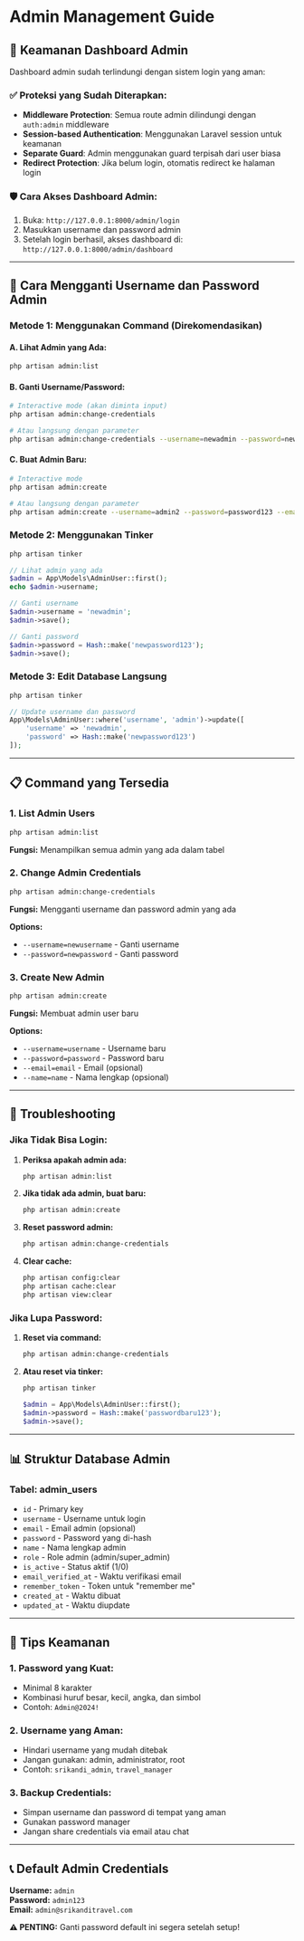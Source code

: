 # Admin Management Guide

## 🔐 Keamanan Dashboard Admin

Dashboard admin sudah terlindungi dengan sistem login yang aman:

### ✅ Proteksi yang Sudah Diterapkan:
- **Middleware Protection**: Semua route admin dilindungi dengan `auth:admin` middleware
- **Session-based Authentication**: Menggunakan Laravel session untuk keamanan
- **Separate Guard**: Admin menggunakan guard terpisah dari user biasa
- **Redirect Protection**: Jika belum login, otomatis redirect ke halaman login

### 🛡️ Cara Akses Dashboard Admin:
1. Buka: `http://127.0.0.1:8000/admin/login`
2. Masukkan username dan password admin
3. Setelah login berhasil, akses dashboard di: `http://127.0.0.1:8000/admin/dashboard`

---

## 👤 Cara Mengganti Username dan Password Admin

### **Metode 1: Menggunakan Command (Direkomendasikan)**

#### **A. Lihat Admin yang Ada:**
```bash
php artisan admin:list
```

#### **B. Ganti Username/Password:**
```bash
# Interactive mode (akan diminta input)
php artisan admin:change-credentials

# Atau langsung dengan parameter
php artisan admin:change-credentials --username=newadmin --password=newpassword123
```

#### **C. Buat Admin Baru:**
```bash
# Interactive mode
php artisan admin:create

# Atau langsung dengan parameter
php artisan admin:create --username=admin2 --password=password123 --email=admin2@example.com --name="Admin Kedua"
```

### **Metode 2: Menggunakan Tinker**

```bash
php artisan tinker
```

```php
// Lihat admin yang ada
$admin = App\Models\AdminUser::first();
echo $admin->username;

// Ganti username
$admin->username = 'newadmin';
$admin->save();

// Ganti password
$admin->password = Hash::make('newpassword123');
$admin->save();
```

### **Metode 3: Edit Database Langsung**

```bash
php artisan tinker
```

```php
// Update username dan password
App\Models\AdminUser::where('username', 'admin')->update([
    'username' => 'newadmin',
    'password' => Hash::make('newpassword123')
]);
```

---

## 📋 Command yang Tersedia

### **1. List Admin Users**
```bash
php artisan admin:list
```
**Fungsi:** Menampilkan semua admin yang ada dalam tabel

### **2. Change Admin Credentials**
```bash
php artisan admin:change-credentials
```
**Fungsi:** Mengganti username dan password admin yang ada

**Options:**
- `--username=newusername` - Ganti username
- `--password=newpassword` - Ganti password

### **3. Create New Admin**
```bash
php artisan admin:create
```
**Fungsi:** Membuat admin user baru

**Options:**
- `--username=username` - Username baru
- `--password=password` - Password baru
- `--email=email` - Email (opsional)
- `--name=name` - Nama lengkap (opsional)

---

## 🔧 Troubleshooting

### **Jika Tidak Bisa Login:**

1. **Periksa apakah admin ada:**
   ```bash
   php artisan admin:list
   ```

2. **Jika tidak ada admin, buat baru:**
   ```bash
   php artisan admin:create
   ```

3. **Reset password admin:**
   ```bash
   php artisan admin:change-credentials
   ```

4. **Clear cache:**
   ```bash
   php artisan config:clear
   php artisan cache:clear
   php artisan view:clear
   ```

### **Jika Lupa Password:**

1. **Reset via command:**
   ```bash
   php artisan admin:change-credentials
   ```

2. **Atau reset via tinker:**
   ```bash
   php artisan tinker
   ```
   ```php
   $admin = App\Models\AdminUser::first();
   $admin->password = Hash::make('passwordbaru123');
   $admin->save();
   ```

---

## 📊 Struktur Database Admin

### **Tabel: admin_users**
- `id` - Primary key
- `username` - Username untuk login
- `email` - Email admin (opsional)
- `password` - Password yang di-hash
- `name` - Nama lengkap admin
- `role` - Role admin (admin/super_admin)
- `is_active` - Status aktif (1/0)
- `email_verified_at` - Waktu verifikasi email
- `remember_token` - Token untuk "remember me"
- `created_at` - Waktu dibuat
- `updated_at` - Waktu diupdate

---

## 🚀 Tips Keamanan

### **1. Password yang Kuat:**
- Minimal 8 karakter
- Kombinasi huruf besar, kecil, angka, dan simbol
- Contoh: `Admin@2024!`

### **2. Username yang Aman:**
- Hindari username yang mudah ditebak
- Jangan gunakan: admin, administrator, root
- Contoh: `srikandi_admin`, `travel_manager`

### **3. Backup Credentials:**
- Simpan username dan password di tempat yang aman
- Gunakan password manager
- Jangan share credentials via email atau chat

---

## 📞 Default Admin Credentials

**Username:** `admin`  
**Password:** `admin123`  
**Email:** `admin@srikanditravel.com`

**⚠️ PENTING:** Ganti password default ini segera setelah setup! 